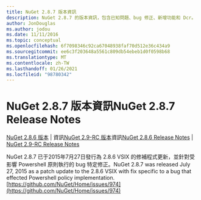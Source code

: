```yaml
---
title: NuGet 2.8.7 版本資訊
description: NuGet 2.8.7 的版本資訊，包含已知問題、bug 修正、新增功能和 Dcr。
author: JonDouglas
ms.author: jodou
ms.date: 11/11/2016
ms.topic: conceptual
ms.openlocfilehash: 6f7098346c92ca67048938faf70d512e36c434a9
ms.sourcegitcommit: ee6c3f203648a5561c809db54ebeb1d0f0598b68
ms.translationtype: MT
ms.contentlocale: zh-TW
ms.lasthandoff: 01/26/2021
ms.locfileid: "98780342"
---
```

# <a name="nuget-287-release-notes"></a><span data-ttu-id="9d6f1-103">NuGet 2.8.7 版本資訊</span><span class="sxs-lookup"><span data-stu-id="9d6f1-103">NuGet 2.8.7 Release Notes</span></span>

<span data-ttu-id="9d6f1-104">[NuGet 2.8.6 版本](../release-notes/nuget-2.8.6.md)  |  資訊[NuGet 2.9-RC 版本](../release-notes/nuget-2.9-RC.md)資訊</span><span class="sxs-lookup"><span data-stu-id="9d6f1-104">[NuGet 2.8.6 Release Notes](../release-notes/nuget-2.8.6.md) | [NuGet 2.9-RC Release Notes](../release-notes/nuget-2.9-RC.md)</span></span>

<span data-ttu-id="9d6f1-105">NuGet 2.8.7 已于2015年7月27日發行為 2.8.6 VSIX 的修補程式更新，並針對受影響 Powershell 原則執行的 bug 特定修正。</span><span class="sxs-lookup"><span data-stu-id="9d6f1-105">NuGet 2.8.7 was released July 27, 2015 as a patch update to the 2.8.6 VSIX with fix specific to a bug that effected Powershell policy implementation.</span></span>
[https://github.com/NuGet/Home/issues/974](https://github.com/NuGet/Home/issues/974)